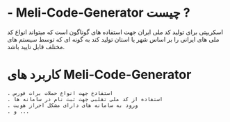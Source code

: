 # - Meli-Code-Generator چیست ?
اسکریپتی برای تولید کد ملی ایران جهت استفاده های گوناگون است که میتواند انواع کد ملی های ایرانی را بر اساس شهر یا استان تولید کند به گونه ای که توسط سیستم های مختلف قابل تایید باشد.

# کاربرد های Meli-Code-Generator
    . استفادخ جهت انواع حملات برات فورس
    . استفاده از کد ملی تقلبی جهت ثبت نام در سامانه ها
    . ورود به سامانه های دارای مشکل احراز هویت
    . و ...
